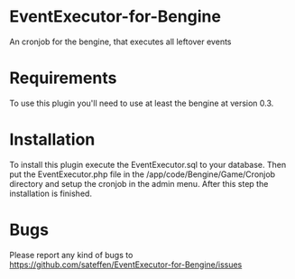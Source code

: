 EventExecutor-for-Bengine
=========================

An cronjob for the bengine, that executes all leftover events



Requirements
============

To use this plugin you'll need to use at least the bengine at version 0.3.



Installation
============

To install this plugin execute the EventExecutor.sql to your database. Then put the EventExecutor.php file in the /app/code/Bengine/Game/Cronjob directory and setup the cronjob in the admin menu. After this step the installation is finished.



Bugs
====

Please report any kind of bugs to https://github.com/sateffen/EventExecutor-for-Bengine/issues
